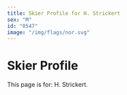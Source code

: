 ```yaml
---
title: Skier Profile for H. Strickert
sex: "M"
id: "8547"
image: "/img/flags/nor.svg" 
---
```


# Skier Profile

This page is for: H. Strickert.
    